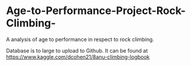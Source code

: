# Age-to-Performance-Project-Rock-Climbing-
A analysis of age to performance in respect to rock climbing.

Database is to large to upload to Github. It can be found at https://www.kaggle.com/dcohen21/8anu-climbing-logbook
